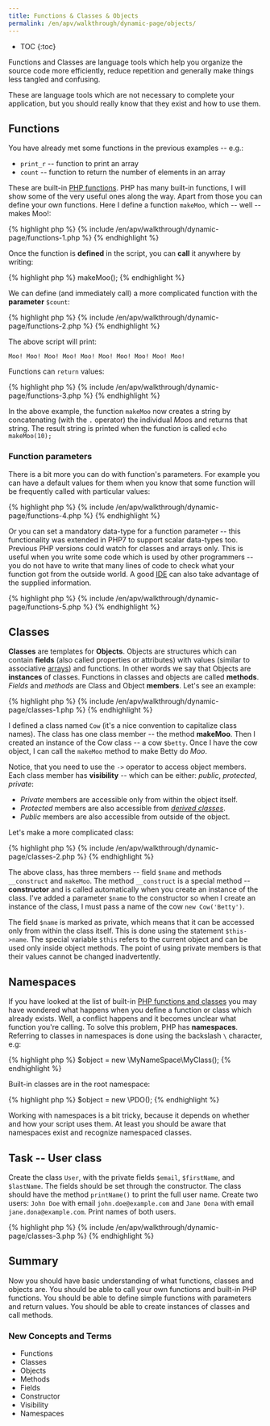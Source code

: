 ```yaml
---
title: Functions & Classes & Objects
permalink: /en/apv/walkthrough/dynamic-page/objects/
---
```


* TOC
{:toc}

Functions and Classes are language tools which help you organize the
source code more efficiently, reduce repetition and generally make things
less tangled and confusing.

These are language tools which are not necessary to complete your application,
but you should really know that they exist and how to use them.

## Functions
You have already met some functions in the previous examples -- e.g.:

- `print_r` -- function to print an array
- `count` -- function to return the number of elements in an array

These are built-in [PHP functions](http://php.net/manual/en/funcref.php). PHP has many built-in functions, I will
show some of the very useful ones along the way. Apart from those
you can define your own functions. Here I define a function `makeMoo`,
which -- well -- makes Moo!:

{% highlight php %}
{% include /en/apv/walkthrough/dynamic-page/functions-1.php %}
{% endhighlight %}

Once the function is **defined** in the script, you can **call** it anywhere by writing:

{% highlight php %}
makeMoo();
{% endhighlight %}

We can define (and immediately call) a more complicated function
with the **parameter** `$count`:

{% highlight php %}
{% include /en/apv/walkthrough/dynamic-page/functions-2.php %}
{% endhighlight %}

The above script will print:

    Moo! Moo! Moo! Moo! Moo! Moo! Moo! Moo! Moo! Moo!

Functions can `return` values:

{% highlight php %}
{% include /en/apv/walkthrough/dynamic-page/functions-3.php %}
{% endhighlight %}

In the above example, the function `makeMoo` now creates a string by
concatenating (with the `.` operator) the individual *Moo*s and returns
that string. The result string is printed when the function is called `echo makeMoo(10);`

### Function parameters
There is a bit more you can do with function's parameters. For example you can have a default
values for them when you know that some function will be frequently called with particular values:

{% highlight php %}
{% include /en/apv/walkthrough/dynamic-page/functions-4.php %}
{% endhighlight %}

Or you can set a mandatory data-type for a function parameter -- this functionality was extended in PHP7
to support scalar data-types too. Previous PHP versions could watch for classes and arrays only.
This is useful when you write some code which is used by other programmers -- you do not have to write that many lines of
code to check what your function got from the outside world. A good [IDE](todo) can also take advantage of the 
supplied information.

{% highlight php %}
{% include /en/apv/walkthrough/dynamic-page/functions-5.php %}
{% endhighlight %}

## Classes
**Classes** are templates for **Objects**. Objects are structures which can contain
**fields** (also called properties or attributes) with values (similar to associative
[arrays](/en/apv/walkthrough/dynamic-page/array/)) and functions. In other words we 
say that Objects are **instances** of
classes. Functions in classes and objects are called **methods**.
*Fields* and *methods* are Class and Object **members**. Let's see an example:

{% highlight php %}
{% include /en/apv/walkthrough/dynamic-page/classes-1.php %}
{% endhighlight %}

I defined a class named `Cow` (it's a nice convention to capitalize class names). The
class has one class member -- the method **makeMoo**. Then I created an instance of
the Cow class -- a cow `$betty`. Once I have the cow object, I can call the `makeMoo`
method to make Betty do *Moo*.

Notice, that you need to use the `->` operator to access object members. Each class member
has **visibility** -- which can be either: *public*, *protected*, *private*:

- *Private* members are accessible only from within the object itself.
- *Protected* members are also accessible from 
[*derived classes*](https://en.wikipedia.org/wiki/Inheritance_(object-oriented_programming)).
- *Public* members are also accessible from outside of the object.

Let's make a more complicated class:

{% highlight php %}
{% include /en/apv/walkthrough/dynamic-page/classes-2.php %}
{% endhighlight %}

The above class, has three members -- field `$name` and methods
`__construct` and `makeMoo`. The method `__construct` is a special method --
**constructor** and is called automatically when you create an instance of the
class. I've added a parameter `$name` to the constructor so when I create an
instance of the class, I must pass a name of the cow `new Cow('Betty')`.

The field `$name` is marked as private, which means that it can be accessed only from
within the class itself. This is done using the statement `$this->name`.
The special variable `$this` refers to the current object and can be used only
inside object methods. The point of using private members is that their values
cannot be changed inadvertently.

## Namespaces
If you have looked at the list of built-in [PHP functions and classes](http://php.net/manual/en/funcref.php) 
you may have wondered
what happens when you define a function or class which already exists. Well, a
conflict happens and it becomes unclear what function you're calling. To solve this problem, PHP has
**namespaces**. Referring to classes in namespaces is done using the backslash `\` character, e.g:

{% highlight php %}
$object = new \MyNameSpace\MyClass();
{% endhighlight %}

Built-in classes are in the root namespace:

{% highlight php %}
$object = new \PDO();
{% endhighlight %}

Working with namespaces is a bit tricky, because it depends on whether and how your script
uses them. At least you should be aware that namespaces exist and recognize namespaced classes.

## Task -- User class
Create the class `User`, with the private fields `$email`, `$firstName`, and `$lastName`. The
fields should be set through the constructor. The class should have the method `printName()` to
print the full user name. Create two users: `John Doe` with email `john.doe@example.com` and
`Jane Dona` with email `jane.dona@example.com`. Print names of both users.

{% highlight php %}
{% include /en/apv/walkthrough/dynamic-page/classes-3.php %}
{% endhighlight %}

## Summary
Now you should have basic understanding of what functions, classes and objects are.
You should be able to call your own functions and built-in PHP functions. You should be able
to define simple functions with parameters and return values. You should be able
to create instances of classes and call methods.

### New Concepts and Terms
- Functions
- Classes
- Objects
- Methods
- Fields
- Constructor
- Visibility
- Namespaces
